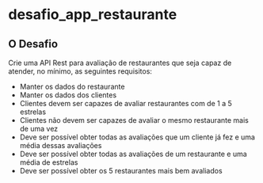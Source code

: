 # desafio_app_restaurante

## O Desafio

Crie uma API Rest para avaliação de restaurantes que seja capaz de atender, no mínimo, as seguintes requisitos:

- Manter os dados do restaurante
- Manter os dados dos clientes
- Clientes devem ser capazes de avaliar restaurantes com de 1 a 5 estrelas
- Clientes não devem ser capazes de avaliar o mesmo restaurante mais de uma vez
- Deve ser possível obter todas as avaliações que um cliente já fez e uma média dessas avaliações
- Deve ser possível obter todas as avaliações de um restaurante e uma média de estrelas
- Deve ser possível obter os 5 restaurantes mais bem avaliados
